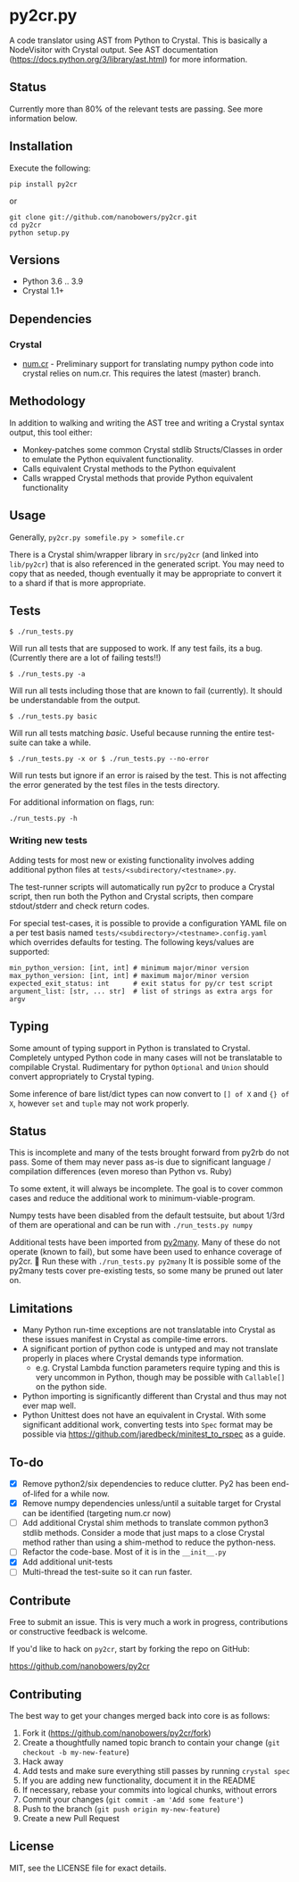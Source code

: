 # py2cr.py

A code translator using AST from Python to Crystal. This is basically a
NodeVisitor with Crystal output. See AST documentation
(<https://docs.python.org/3/library/ast.html>) for more information.

## Status

Currently more than 80% of the relevant tests are passing.  See more information below.

## Installation

Execute the following:
```
pip install py2cr
```
or
```
git clone git://github.com/nanobowers/py2cr.git
cd py2cr
python setup.py
```

## Versions

- Python 3.6 .. 3.9
- Crystal 1.1+

## Dependencies

<!---### Python

```
pip install pyyaml

# Converts to num.cr in crystal-space
pip install numpy

# Probably not needed for much longer since py2 support is going to be removed.
pip install six 
```-->

### Crystal

* [num.cr](https://github.com/crystal-data/num.cr/) - Preliminary support for translating numpy python code into crystal relies on num.cr.  This requires the latest (master) branch.

## Methodology

In addition to walking and writing the AST tree and writing a Crystal
syntax output, this tool either: 
- Monkey-patches some common Crystal stdlib Structs/Classes in order to emulate the Python equivalent functionality.
- Calls equivalent Crystal methods to the Python equivalent
- Calls wrapped Crystal methods that provide Python equivalent functionality

## Usage

Generally, `py2cr.py somefile.py > somefile.cr`

There is a Crystal shim/wrapper library in `src/py2cr` (and linked into `lib/py2cr`) that is also referenced in the generated script.  You may need to copy that as needed, though eventually it may be appropriate to convert it to a shard if that is more appropriate.

## Tests

```
$ ./run_tests.py
```
Will run all tests that are supposed to work. If any test fails, its
a bug.  (Currently there are a lot of failing tests!!)

```
$ ./run_tests.py -a
```
Will run all tests including those that are known to fail (currently).
It should be understandable from the output.

```
$ ./run_tests.py basic
```
Will run all tests matching *basic*.  Useful because running the entire test-suite can take a while.

```
$ ./run_tests.py -x or $ ./run_tests.py --no-error
```
Will run tests but ignore if an error is raised by the test. This is not
affecting the error generated by the test files in the tests directory.

For additional information on flags, run:
```
./run_tests.py -h
```

### Writing new tests
Adding tests for most new or existing functionality involves adding additional python files at `tests/<subdirectory/<testname>.py`.

The test-runner scripts will automatically run py2cr to produce a Crystal script, then run both the Python and Crystal scripts, then compare stdout/stderr and check return codes.

For special test-cases, it is possible to provide a configuration YAML file on a per test basis named `tests/<subdirectory>/<testname>.config.yaml` which overrides defaults for testing.  The following keys/values are supported:

```
min_python_version: [int, int] # minimum major/minor version
max_python_version: [int, int] # maximum major/minor version
expected_exit_status: int      # exit status for py/cr test script
argument_list: [str, ... str]  # list of strings as extra args for argv
```

## Typing

Some amount of typing support in Python is translated to Crystal.  Completely untyped Python code in many cases will not be translatable to compilable Crystal.   Rudimentary for python `Optional` and `Union` should convert appropriately to Crystal typing.

Some inference of bare list/dict types can now convert to `[] of X` and `{} of X`, however `set` and `tuple` may not work properly.

## Status

This is incomplete and many of the tests brought forward from py2rb do not pass.  Some of them may never pass as-is due to significant language / compilation differences (even moreso than Python vs. Ruby)

To some extent, it will always be incomplete.  The goal is to cover common cases and reduce the additional work to minimum-viable-program.

Numpy tests have been disabled from the default testsuite, but about 1/3rd of them are operational and can be run with `./run_tests.py numpy`


Additional tests have been imported from [py2many](https://github.com/adsharma/py2many).  Many of these do not operate (known to fail), but some have been used to enhance coverage of py2cr. :tada:  Run these with `./run_tests.py py2many`
It is possible some of the py2many tests cover pre-existing tests, so some many be pruned out later on.

## Limitations

+ Many Python run-time exceptions are not translatable into Crystal as these issues manifest in Crystal as compile-time errors.
+ A significant portion of python code is untyped and may not translate properly in places where Crystal demands type information.
    + e.g. Crystal Lambda function parameters require typing and this is very uncommon in Python, though may be possible with `Callable[]` on the python side.
+ Python importing is significantly different than Crystal and thus may not ever map well.
+ Python Unittest does not have an equivalent in Crystal.  With some significant additional work, converting tests into `Spec` format may be possible via https://github.com/jaredbeck/minitest_to_rspec as a guide.
    
## To-do

+ [x] Remove python2/six dependencies to reduce clutter. Py2 has been end-of-lifed for a while now.
+ [x] Remove numpy dependencies unless/until a suitable target for Crystal can be identified (targeting num.cr now)
+ [ ] Add additional Crystal shim methods to translate common python3 stdlib methods.  Consider a mode that just maps to a close Crystal method rather than using a shim-method to reduce the python-ness.
+ [ ] Refactor the code-base.  Most of it is in the `__init__.py`
+ [x] Add additional unit-tests
+ [ ] Multi-thread the test-suite so it can run faster.

## Contribute

Free to submit an issue.   This is very much a work in progress, contributions or constructive feedback is welcome.

If you'd like to hack on `py2cr`, start by forking the repo on GitHub:

https://github.com/nanobowers/py2cr

## Contributing

The best way to get your changes merged back into core is as follows:

1. Fork it (<https://github.com/nanobowers/py2cr/fork>)
2. Create a thoughtfully named topic branch to contain your change (`git checkout -b my-new-feature`)
3. Hack away
4. Add tests and make sure everything still passes by running `crystal spec`
5. If you are adding new functionality, document it in the README
8. If necessary, rebase your commits into logical chunks, without errors
9. Commit your changes (`git commit -am 'Add some feature'`)
10. Push to the branch (`git push origin my-new-feature`)
11. Create a new Pull Request

## License

MIT, see the LICENSE file for exact details.
